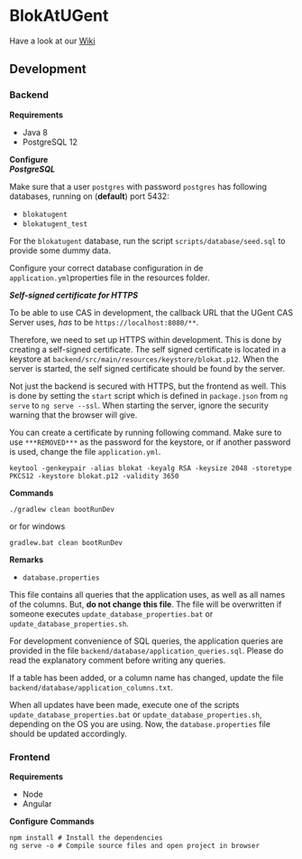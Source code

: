 # BlokAtUGent
Have a look at our [Wiki](https://github.ugent.be/bravdwal/dsa/wiki)

## Development

### Backend
**Requirements**
- Java 8
- PostgreSQL 12

**Configure**  
***PostgreSQL***

Make sure that a user `postgres` with password `postgres` has following databases, running on (<b>default</b>) port 5432:
- `blokatugent`
- `blokatugent_test`

For the `blokatugent` database, run the script `scripts/database/seed.sql` to provide some dummy data.

Configure your correct database configuration in de `application.yml`properties file in the resources folder.

***Self-signed certificate for HTTPS***  

To be able to use CAS in development, the callback URL that the UGent CAS Server uses, <i>has</i> to be `https://localhost:8080/**`.

Therefore, we need to set up HTTPS within development. This is done by creating a self-signed certificate. The self signed certificate is located in a keystore at `backend/src/main/resources/keystore/blokat.p12`. When the server is started, the self signed certificate should be found by the server.

Not just the backend is secured with HTTPS, but the frontend as well. This is done by setting the `start` script which is defined in `package.json` from `ng serve` to `ng serve --ssl`. When starting the server, ignore the security warning that the browser will give.

You can create a certificate by running following command. Make sure to use `***REMOVED***` as the password for the keystore, or if another password is used, change the file `application.yml`.
``` shell script
keytool -genkeypair -alias blokat -keyalg RSA -keysize 2048 -storetype PKCS12 -keystore blokat.p12 -validity 3650
```


**Commands**
```shell script
./gradlew clean bootRunDev
```
or for windows
```shell script
gradlew.bat clean bootRunDev
```

**Remarks**
* `database.properties`

This file contains all queries that the application uses, as well as all names of the columns. But, <b>do not change this file</b>. The file will be overwritten if someone executes `update_database_properties.bat` or `update_database_properties.sh`.

For development convenience of SQL queries, the application queries are provided in the file `backend/database/application_queries.sql`. Please do read the explanatory comment before writing any queries.

If a table has been added, or a column name has changed, update the file `backend/database/application_columns.txt`.

When all updates have been made, execute one of the scripts `update_database_properties.bat` or `update_database_properties.sh`, depending on the OS you are using. Now, the `database.properties` file should be updated accordingly.



### Frontend
**Requirements**
- Node
- Angular

**Configure**
**Commands**
```shell
npm install # Install the dependencies
ng serve -o # Compile source files and open project in browser
```
